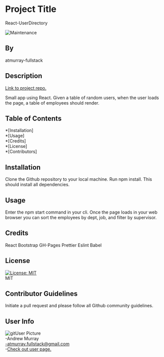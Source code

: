 # Project Title

React-UserDirectory


![Maintenance](https://img.shields.io/maintenance/no/2020?style=for-the-badge)

## By

atmurray-fullstack

## Description

[Link to project repo.](https://github.com/atmurray-fullstack/React-UserDirectory)

Small app using React. Given a table of random users, when the user loads the page, a table of employees should render. 

## Table of Contents

*[Installation]  
*[Usage]  
*[Credits]  
*[License]  
*[Contributors]  

## Installation

Clone the Github repository to your local machine. Run npm install. This should install all dependencies.

## Usage

Enter the npm start command in your cli. Once the page loads in your web browser you can sort the employees by dept, job, and filter by supervisor.

## Credits

React
Bootstrap
GH-Pages
Prettier
Eslint
Babel

## License

[![License: MIT](https://img.shields.io/badge/License-MIT-yellow.svg)](https://opensource.org/licenses/MIT)<br>MIT

## Contributor Guidelines

Initiate a pull request and please follow all Github community guidelines.

## User Info

![gitUser Picture](https://avatars3.githubusercontent.com/u/57961866?v=4+&s=35)  
-Andrew Murray  
-atmurray.fullstack@gmail.com  
-[Check out user page.](https://github.com/Atmurray-fullstack)
